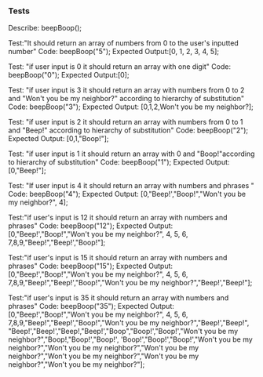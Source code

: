  ### Tests

 Describe: beepBoop();

 Test:"It should return an array of numbers from 0 to the user's inputted number"
 Code: beepBoop("5");
 Expected Output:[0, 1, 2, 3, 4, 5];

 Test: "if user input is 0 it should return an array with one digit"
 Code: beepBoop("0");
 Expected Output:[0];

 Test: "if user input is 3 it should return an array with numbers from 0 to 2 and "Won't you be my neighbor?" according to hierarchy of substitution"
 Code: beepBoop("3");
Expected Output: [0,1,2,Won't you be my neighbor?];

Test: "if user input is 2 it should return an array with numbers from 0 to 1 and "Beep!" according to hierarchy of substitution"
Code: beepBoop("2");
Expected Output: [0,1,"Boop!"];

Test: "if user input is 1 it should return an array with 0 and "Boop!"according to hierarchy of substitution"
Code: beepBoop("1");
Expected Output: [0,"Beep!"];

Test: "If user input is 4 it should return an array with numbers and phrases "
Code: beepBoop("4");
Expected Output: [0,"Beep!',"Boop!","Won't you be my neighbor?", 4];

Test:"if user's input is 12 it should return an array with numbers and phrases"
Code: beepBoop("12");
Expected Output: [0,"Beep!',"Boop!","Won't you be my neighbor?", 4, 5, 6, 7,8,9,"Beep!","Beep!',"Boop!"];

Test:"if user's input is 15 it should return an array with numbers and phrases"
Code: beepBoop("15");
Expected Output: [0,"Beep!',"Boop!","Won't you be my neighbor?", 4, 5, 6, 7,8,9,"Beep!","Beep!',"Boop!","Won't you be my neighbor?","Beep!',"Beep!"];

Test:"if user's input is 35 it should return an array with numbers and phrases"
Code: beepBoop("35");
Expected Output: [0,"Beep!',"Boop!","Won't you be my neighbor?", 4, 5, 6, 7,8,9,"Beep!","Beep!',"Boop!","Won't you be my neighbor?","Beep!',"Beep!", "Beep!',"Beep!',"Beep!,"Beep!',"Boop","Boop!',"Boop!',"Won't you be my neighbor?","Boop!,"Boop!',"Boop!', 'Boop!',"Boop!',"Boop!',"Won't you be my neighbor?","Won't you be my neighbor?","Won't you be my neighbor?","Won't you be my neighbor?","Won't you be my neighbor?","Won't you be my neighbor?"];





